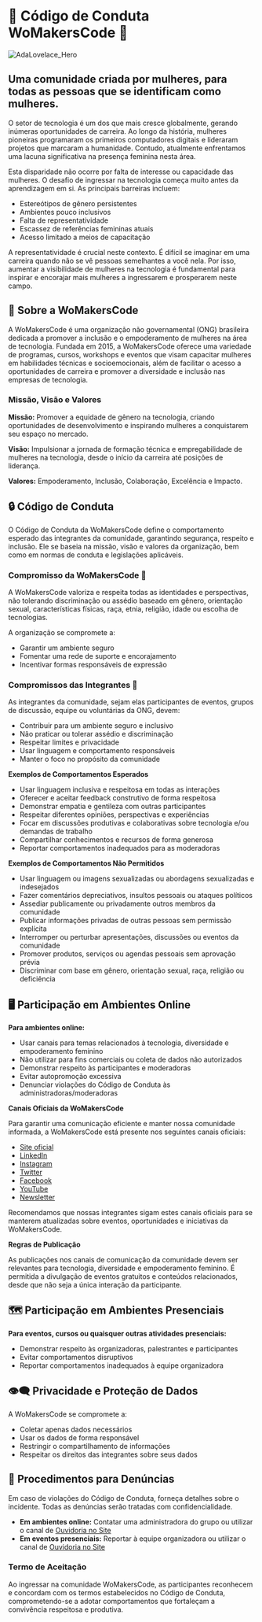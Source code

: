 # 🦋 Código de Conduta WoMakersCode 🦋

![AdaLovelace_Hero](https://user-images.githubusercontent.com/2198735/56452457-7c217880-6307-11e9-9994-80ef9f2d63de.jpg)

## Uma comunidade criada por mulheres, para todas as pessoas que se identificam como mulheres.

O setor de tecnologia é um dos que mais cresce globalmente, gerando inúmeras oportunidades de carreira. Ao longo da história, mulheres pioneiras programaram os primeiros computadores digitais e lideraram projetos que marcaram a humanidade. Contudo, atualmente enfrentamos uma lacuna significativa na presença feminina nesta área.

Esta disparidade não ocorre por falta de interesse ou capacidade das mulheres. O desafio de ingressar na tecnologia começa muito antes da aprendizagem em si. As principais barreiras incluem:

- Estereótipos de gênero persistentes
- Ambientes pouco inclusivos
- Falta de representatividade
- Escassez de referências femininas atuais
- Acesso limitado a meios de capacitação

A representatividade é crucial neste contexto. É difícil se imaginar em uma carreira quando não se vê pessoas semelhantes a você nela. Por isso, aumentar a visibilidade de mulheres na tecnologia é fundamental para inspirar e encorajar mais mulheres a ingressarem e prosperarem neste campo.

## 🦋 Sobre a WoMakersCode

A WoMakersCode é uma organização não governamental (ONG) brasileira dedicada a promover a inclusão e o empoderamento de mulheres na área de tecnologia. Fundada em 2015, a WoMakersCode oferece uma variedade de programas, cursos, workshops e eventos que visam capacitar mulheres em habilidades técnicas e socioemocionais, além de facilitar o acesso a oportunidades de carreira e promover a diversidade e inclusão nas empresas de tecnologia.

### Missão, Visão e Valores

**Missão:** Promover a equidade de gênero na tecnologia, criando oportunidades de desenvolvimento e inspirando mulheres a conquistarem seu espaço no mercado.

**Visão:** Impulsionar a jornada de formação técnica e empregabilidade de mulheres na tecnologia, desde o início da carreira até posições de liderança.

**Valores:** Empoderamento, Inclusão, Colaboração, Excelência e Impacto.

## 🔒 Código de Conduta

O Código de Conduta da WoMakersCode define o comportamento esperado das integrantes da comunidade, garantindo segurança, respeito e inclusão. Ele se baseia na missão, visão e valores da organização, bem como em normas de conduta e legislações aplicáveis.

### Compromisso da WoMakersCode 🦋 

A WoMakersCode valoriza e respeita todas as identidades e perspectivas, não tolerando discriminação ou assédio baseado em gênero, orientação sexual, características físicas, raça, etnia, religião, idade ou escolha de tecnologias.

A organização se compromete a:
- Garantir um ambiente seguro
- Fomentar uma rede de suporte e encorajamento
- Incentivar formas responsáveis de expressão

### Compromissos das Integrantes 👩

As integrantes da comunidade, sejam elas participantes de eventos, grupos de discussão, equipe ou voluntárias da ONG, devem:

- Contribuir para um ambiente seguro e inclusivo
- Não praticar ou tolerar assédio e discriminação
- Respeitar limites e privacidade
- Usar linguagem e comportamento responsáveis
- Manter o foco no propósito da comunidade

**Exemplos de Comportamentos Esperados**

- Usar linguagem inclusiva e respeitosa em todas as interações
- Oferecer e aceitar feedback construtivo de forma respeitosa
- Demonstrar empatia e gentileza com outras participantes
- Respeitar diferentes opiniões, perspectivas e experiências
- Focar em discussões produtivas e colaborativas sobre tecnologia e/ou demandas de trabalho
- Compartilhar conhecimentos e recursos de forma generosa
- Reportar comportamentos inadequados para as moderadoras

**Exemplos de Comportamentos Não Permitidos**
- Usar linguagem ou imagens sexualizadas ou abordagens sexualizadas e indesejados
- Fazer comentários depreciativos, insultos pessoais ou ataques políticos
- Assediar publicamente ou privadamente outros membros da comunidade
- Publicar informações privadas de outras pessoas sem permissão explícita
- Interromper ou perturbar apresentações, discussões ou eventos da comunidade
- Promover produtos, serviços ou agendas pessoais sem aprovação prévia
- Discriminar com base em gênero, orientação sexual, raça, religião ou deficiência

## 🖥️ Participação em Ambientes Online

**Para ambientes online:**

- Usar canais para temas relacionados à tecnologia, diversidade e empoderamento feminino
- Não utilizar para fins comerciais ou coleta de dados não autorizados
- Demonstrar respeito às participantes e moderadoras
- Evitar autopromoção excessiva
- Denunciar violações do Código de Conduta às administradoras/moderadoras

**Canais Oficiais da WoMakersCode**

Para garantir uma comunicação eficiente e manter nossa comunidade informada, a WoMakersCode está presente nos seguintes canais oficiais:

- [Site oficial](https://womakerscode.org/)
- [LinkedIn](https://www.linkedin.com/groups/12042170/)
- [Instagram](https://instagram.com/womakersgram)
- [Twitter](https://x.com/womakerscode)
- [Facebook](https://www.facebook.com/womakerscode/)
- [YouTube](https://www.youtube.com/womakerscode)
- [Newsletter](https://womakerscode.substack.com/)

Recomendamos que nossas integrantes sigam estes canais oficiais para se manterem atualizadas sobre eventos, oportunidades e iniciativas da WoMakersCode.

**Regras de Publicação**

As publicações nos canais de comunicação da comunidade devem ser relevantes para tecnologia, diversidade e empoderamento feminino. É permitida a divulgação de eventos gratuitos e conteúdos relacionados, desde que não seja a única interação da participante.

## 🗺️ Participação em Ambientes Presenciais

**Para eventos, cursos ou quaisquer outras atividades presenciais:**
- Demonstrar respeito às organizadoras, palestrantes e participantes
- Evitar comportamentos disruptivos
- Reportar comportamentos inadequados à equipe organizadora

## 👁️‍🗨️ Privacidade e Proteção de Dados

A WoMakersCode se compromete a:
- Coletar apenas dados necessários
- Usar os dados de forma responsável
- Restringir o compartilhamento de informações
- Respeitar os direitos das integrantes sobre seus dados

## 📣 Procedimentos para Denúncias

Em caso de violações do Código de Conduta, forneça detalhes sobre o incidente. Todas as denúncias serão tratadas com confidencialidade.

- **Em ambientes online:** Contatar uma administradora do grupo ou utilizar o canal de [Ouvidoria no Site](https://womakerscode.org/ouvidoria/)
- **Em eventos presenciais:** Reportar à equipe organizadora ou utilizar o canal de [Ouvidoria no Site](https://womakerscode.org/ouvidoria/)

### Termo de Aceitação

Ao ingressar na comunidade WoMakersCode, as participantes reconhecem e concordam com os termos estabelecidos no Código de Conduta, comprometendo-se a adotar comportamentos que fortaleçam a convivência respeitosa e produtiva.
